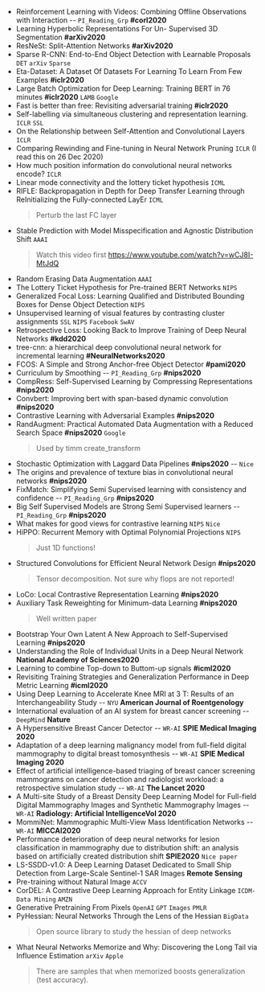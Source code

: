 * Reinforcement Learning with Videos: Combining Offline Observations with Interaction -- `PI_Reading_Grp` **#corl2020**
* Learning Hyperbolic Representations For Un- Supervised 3D Segmentation **#arXiv2020**
* ResNeSt: Split-Attention Networks **#arXiv2020**
* Sparse R-CNN: End-to-End Object Detection with Learnable Proposals `DET` `arXiv` `Sparse`
* Eta-Dataset: A Dataset Of Datasets For Learning To Learn From Few Examples **#iclr2020**
* Large Batch Optimization for Deep Learning: Training BERT in 76 minutes **#iclr2020** `LAMB` `Google`
* Fast is better than free: Revisiting adversarial training **#iclr2020**
* Self-labelling via simultaneous clustering and representation learning. `ICLR` `SSL`
* On the Relationship between Self-Attention and Convolutional Layers `ICLR`
* Comparing Rewinding and Fine-tuning in Neural Network Pruning `ICLR` (I read this on 26 Dec 2020)
* How much position information do convolutional neural networks encode? `ICLR`
* Linear mode connectivity and the lottery ticket hypothesis `ICML`
* RIFLE: Backpropagation in Depth for Deep Transfer Learning through ReInitializing the Fully-connected LayEr `ICML`
	> Perturb the last FC layer
* Stable Prediction with Model Misspecification and Agnostic Distribution Shift `AAAI`
	> Watch this video first https://www.youtube.com/watch?v=wCJ8I-MtJdQ
* Random Erasing Data Augmentation `AAAI`
* The Lottery Ticket Hypothesis for Pre-trained BERT Networks `NIPS`
* Generalized Focal Loss: Learning Qualified and Distributed Bounding Boxes for Dense Object Detection `NIPS`
* Unsupervised learning of visual features by contrasting cluster assignments `SSL` `NIPS` `Facebook` `SwAV`
* Retrospective Loss: Looking Back to Improve Training of Deep Neural Networks  **#kdd2020**
* tree-cnn: a hierarchical deep convolutional neural network for incremental learning **#NeuralNetworks2020**
* FCOS: A Simple and Strong Anchor-free Object Detector **#pami2020**
* Curriculum by Smoothing -- `PI_Reading_Grp` **#nips2020**
* CompRess: Self-Supervised Learning by Compressing Representations **#nips2020**
* Convbert: Improving bert with span-based dynamic convolution **#nips2020**
* Contrastive Learning with Adversarial Examples **#nips2020**
* RandAugment: Practical Automated Data Augmentation with a Reduced Search Space **#nips2020** `Google`
	> Used by timm create_transform 
* Stochastic Optimization with Laggard Data Pipelines **#nips2020** -- `Nice` 
* The origins and prevalence of texture bias in convolutional neural networks **#nips2020**
* FixMatch: Simplifying Semi Supervised learning with consistency and confidence -- `PI_Reading_Grp` **#nips2020**
* Big Self Supervised Models are Strong Semi Supervised learners -- `PI_Reading_Grp` **#nips2020**
* What makes for good views for contrastive learning `NIPS` `Nice`
* HiPPO: Recurrent Memory with Optimal Polynomial Projections `NIPS`
	> Just 1D functions! 
* Structured Convolutions for Efficient Neural Network Design **#nips2020**
	> Tensor decomposition. Not sure why flops are not reported!
* LoCo: Local Contrastive Representation Learning **#nips2020**
* Auxiliary Task Reweighting for Minimum-data Learning **#nips2020**
	> Well written paper
* Bootstrap Your Own Latent A New Approach to Self-Supervised Learning **#nips2020**
* Understanding the Role of Individual Units in a Deep Neural Network **National Academy of Sciences2020**
* Learning to combine Top-down to Buttom-up signals **#icml2020**
* Revisiting Training Strategies and Generalization Performance in Deep Metric Learning **#icml2020**
* Using Deep Learning to Accelerate Knee MRI at 3 T: Results of an Interchangeability Study -- `NYU` **American Journal of Roentgenology**
* International evaluation of an AI system for breast cancer screening -- `DeepMind` **Nature**
* A Hypersensitive Breast Cancer Detector -- `WR-AI` **SPIE Medical Imaging 2020**
* Adaptation of a deep learning malignancy model from full-field digital mammography to digital breast tomosynthesis -- `WR-AI` **SPIE Medical Imaging 2020**
* Effect of artificial intelligence-based triaging of breast cancer screening mammograms on cancer detection and radiologist workload: a retrospective simulation study -- `WR-AI` **The Lancet 2020**
* A Multi-site Study of a Breast Density Deep Learning Model for Full-field Digital Mammography Images and Synthetic Mammography Images -- `WR-AI` **Radiology: Artificial IntelligenceVol 2020**
* MommiNet: Mammographic Multi-View Mass Identification Networks -- `WR-AI` **MICCAI2020**
* Performance deterioration of deep neural networks for lesion classification in mammography due to distribution shift: an analysis based on artificially created distribution shift **SPIE2020** `Nice paper`
* LS-SSDD-v1.0: A Deep Learning Dataset Dedicated to Small Ship Detection from Large-Scale Sentinel-1 SAR Images **Remote Sensing**
* Pre-training without Natural Image `ACCV`
* CorDEL: A Contrastive Deep Learning Approach for Entity Linkage `ICDM-Data Mining` `AMZN`
* Generative Pretraining From Pixels `OpenAI` `GPT` `Images` `PMLR`
* PyHessian: Neural Networks Through the Lens of the Hessian `BigData`
	> Open source library to study the hessian of deep networks
* What Neural Networks Memorize and Why: Discovering the Long Tail via Influence Estimation `arXiv` `Apple`
	> There are samples that when memorized boosts generalization (test accuracy).
